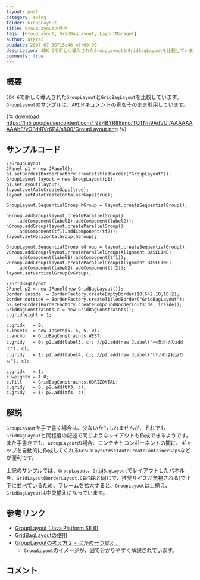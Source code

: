```yaml
---
layout: post
category: swing
folder: GroupLayout
title: GroupLayoutの使用
tags: [GroupLayout, GridBagLayout, LayoutManager]
author: aterai
pubdate: 2007-07-30T15:46:47+09:00
description: JDK 6で新しく導入されたGroupLayoutとGridBagLayoutを比較しています。
comments: true
---
```

## 概要
`JDK 6`で新しく導入された`GroupLayout`と`GridBagLayout`を比較しています。`GroupLayout`のサンプルは、`API`ドキュメントの例をそのまま引用しています。

{% download https://lh5.googleusercontent.com/_9Z4BYR88imo/TQTNn9AdVUI/AAAAAAAAAbE/yOFdtRVr6P4/s800/GroupLayout.png %}

## サンプルコード
<pre class="prettyprint"><code>//GroupLayout
JPanel p1 = new JPanel();
p1.setBorder(BorderFactory.createTitledBorder("GroupLayout"));
GroupLayout layout = new GroupLayout(p1);
p1.setLayout(layout);
layout.setAutoCreateGaps(true);
layout.setAutoCreateContainerGaps(true);

GroupLayout.SequentialGroup hGroup = layout.createSequentialGroup();

hGroup.addGroup(layout.createParallelGroup()
    .addComponent(label1).addComponent(label2));
hGroup.addGroup(layout.createParallelGroup()
    .addComponent(tf1).addComponent(tf2));
layout.setHorizontalGroup(hGroup);

GroupLayout.SequentialGroup vGroup = layout.createSequentialGroup();
vGroup.addGroup(layout.createParallelGroup(Alignment.BASELINE)
    .addComponent(label1).addComponent(tf1));
vGroup.addGroup(layout.createParallelGroup(Alignment.BASELINE)
    .addComponent(label2).addComponent(tf2));
layout.setVerticalGroup(vGroup);
</code></pre>

<pre class="prettyprint"><code>//GridBagLayout
JPanel p2 = new JPanel(new GridBagLayout());
Border inside  = BorderFactory.createEmptyBorder(10,5+2,10,10+2);
Border outside = BorderFactory.createTitledBorder("GridBagLayout");
p2.setBorder(BorderFactory.createCompoundBorder(outside, inside));
GridBagConstraints c = new GridBagConstraints();
c.gridheight = 1;

c.gridx   = 0;
c.insets  = new Insets(5, 5, 5, 0);
c.anchor  = GridBagConstraints.WEST;
c.gridy   = 0; p2.add(label3, c); //p2.add(new JLabel("一度だけのaddで"), c);
c.gridy   = 1; p2.add(label4, c); //p2.add(new JLabel("いいのは利点かも"), c);

c.gridx   = 1;
c.weightx = 1.0;
c.fill    = GridBagConstraints.HORIZONTAL;
c.gridy   = 0; p2.add(tf3, c);
c.gridy   = 1; p2.add(tf4, c);
</code></pre>

## 解説
`GroupLayout`を手で書く場合は、少ないかもしれませんが、それでも`GridBagLayout`と同程度の記述で同じようなレイアウトも作成できるようです。また手書きでも、`GroupLayout`の場合、コンテナとコンポーネントの間に、ギャップを自動的に作成してくれる`GroupLayout#setAutoCreateContainerGaps`などが便利です。

上記のサンプルでは、`GroupLayout`、`GridBagLayout`でレイアウトしたパネルを、`GridLayout`(`BorderLayout.CENTER`と同じで、推奨サイズが無視される)で上下に並べているため、フレームを拡大すると、`GroupLayout`は上揃え、`GridBagLayout`は中央揃えになっています。

## 参考リンク
- [GroupLayout (Java Platform SE 6)](http://docs.oracle.com/javase/jp/6/api/javax/swing/GroupLayout.html)
- [GridBagLayoutの使用](http://ateraimemo.com/Swing/GridBagLayout.html)
- [GroupLayoutの考え方２ - ばかの一つ覚え。](http://d.hatena.ne.jp/jawagenjin/20080127/1201444435)
    - `GroupLayout`のイメージが、図で分かりやすく解説されています。

<!-- dummy comment line for breaking list -->

## コメント
